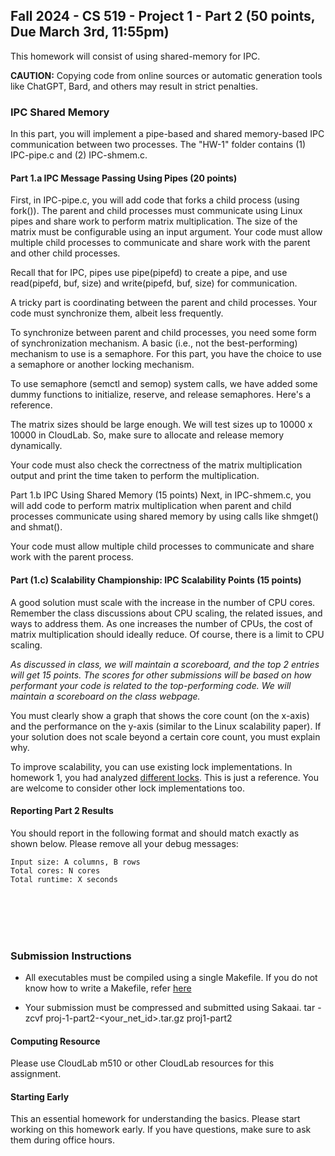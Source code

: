## Fall 2024 - CS 519 - Project 1 - Part 2 (50 points, Due March 3rd, 11:55pm)  

This homework will consist of using shared-memory for IPC. 

**CAUTION:** Copying code from online sources or automatic generation tools like
ChatGPT, Bard, and others may result in strict penalties.

### IPC Shared Memory
In this part, you will implement a pipe-based and shared memory-based IPC
communication between two processes. The "HW-1" folder contains (1) IPC-pipe.c
and (2) IPC-shmem.c.

#### Part 1.a IPC Message Passing Using Pipes (20 points)
First, in IPC-pipe.c, you will add code that forks a child process (using
fork()). The parent and child processes must communicate using Linux pipes and
share work to perform matrix multiplication. The size of the matrix must be
configurable using an input argument. Your code must allow multiple child
processes to communicate and share work with the parent and other child
processes.

Recall that for IPC, pipes use pipe(pipefd) to create a pipe, and use
read(pipefd, buf, size) and write(pipefd, buf, size) for communication.

A tricky part is coordinating between the parent and child processes. Your code
must synchronize them, albeit less frequently.

To synchronize between parent and child processes, you need some form of
synchronization mechanism. A basic (i.e., not the best-performing) mechanism to
use is a semaphore. For this part, you have the choice to use a semaphore or
another locking mechanism.

To use semaphore (semctl and semop) system calls, we have added some dummy
functions to initialize, reserve, and release semaphores. Here's a reference.

The matrix sizes should be large enough. We will test sizes up to 10000 x 10000
in CloudLab. So, make sure to allocate and release memory dynamically.

Your code must also check the correctness of the matrix multiplication output
and print the time taken to perform the multiplication.

Part 1.b IPC Using Shared Memory (15 points) Next, in IPC-shmem.c, you will add
code to perform matrix multiplication when parent and child processes
communicate using shared memory by using calls like shmget() and shmat().

Your code must allow multiple child processes to communicate and share work
with the parent process.

#### Part (1.c) Scalability Championship: IPC Scalability Points (15 points)

A good solution must scale with the increase in the number of CPU cores.
Remember the class discussions about CPU scaling, the related issues, and ways
to address them. As one increases the number of CPUs, the cost of matrix
multiplication should ideally reduce. Of course, there is a limit to CPU
scaling.

*As discussed in class, we will maintain a scoreboard, and the top 2 entries
will get 15 points. The scores for other submissions will be based on how
performant your code is related to the top-performing code. We will maintain a
scoreboard on the class webpage.*

You must clearly show a graph that shows the core count (on the x-axis) and the
performance on the y-axis (similar to the Linux scalability paper). If your
solution does not scale beyond a certain core count, you must explain why.

To improve scalability, you can use existing lock implementations. In homework
1, you had analyzed [different
locks](https://github.com/RutgersCSSystems/cs519-sp25/tree/main/locks-bench). 
This is just a reference. You are welcome to consider other lock implementations
too.

#### Reporting Part 2 Results
You should report in the following format and should match exactly as shown below. 
Please remove all your debug messages:
```
Input size: A columns, B rows
Total cores: N cores
Total runtime: X seconds
```
<br/><br/>
<br/><br/>

### Submission Instructions
- All executables must be compiled using a single Makefile. If you do not know how to write a 
Makefile, refer [here](http://www.cs.colby.edu/maxwell/courses/tutorials/maketutor/)

- Your submission must be compressed and submitted using Sakaai.
  tar -zcvf proj-1-part2-<your_net_id>.tar.gz proj1-part2


#### Computing Resource
Please use CloudLab m510 or other CloudLab resources for this assignment.


#### Starting Early
This an essential homework for understanding the basics. 
Please start working on this homework early. If you have
questions, make sure to ask them during office hours.

